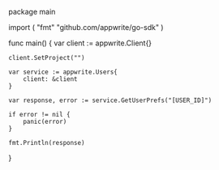 package main

import (
    "fmt"
    "github.com/appwrite/go-sdk"
)

func main() {
    var client := appwrite.Client{}

    client.SetProject("")

    var service := appwrite.Users{
        client: &client
    }

    var response, error := service.GetUserPrefs("[USER_ID]")

    if error != nil {
        panic(error)
    }

    fmt.Println(response)
}